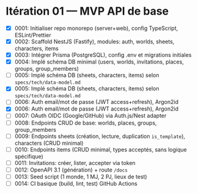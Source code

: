 # Itération 01 — MVP API de base

- [x] 0001: Initialiser repo monorepo (server+web), config TypeScript, ESLint/Prettier
- [x] 0002: Scaffold NestJS (Fastify), modules: auth, worlds, sheets, characters, items
- [x] 0003: Intégrer Prisma (PostgreSQL), config .env et migrations initiales
- [x] 0004: Implé schéma DB minimal (users, worlds, invitations, places, groups, group_members)
- [ ] 0005: Implé schéma DB (sheets, characters, items) selon `specs/tech/data-model.md`
 - [x] 0005: Implé schéma DB (sheets, characters, items) selon `specs/tech/data-model.md`
- [ ] 0006: Auth email/mot de passe (JWT access+refresh), Argon2id
 - [x] 0006: Auth email/mot de passe (JWT access+refresh), Argon2id
- [ ] 0007: OAuth OIDC (Google/GitHub) via Auth.js/Nest adapter
- [ ] 0008: Endpoints CRUD de base: worlds, places, groups, group_members
- [ ] 0009: Endpoints sheets (création, lecture, duplication `is_template`), characters (CRUD minimal)
- [ ] 0010: Endpoints items (CRUD minimal, types acceptés, sans logique spécifique)
- [ ] 0011: Invitations: créer, lister, accepter via token
- [ ] 0012: OpenAPI 3.1 (génération) + route `/docs`
- [ ] 0013: Seed script (1 monde, 1 MJ, 2 PJ, lieux de test)
- [ ] 0014: CI basique (build, lint, test) GitHub Actions
